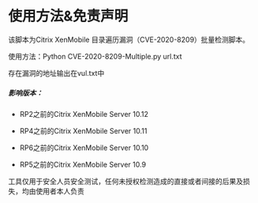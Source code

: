 # 使用方法&免责声明



该脚本为Citrix XenMobile 目录遍历漏洞（CVE-2020-8209）批量检测脚本。

使用方法：Python  CVE-2020-8209-Multiple.py  url.txt

存在漏洞的地址输出在vul.txt中



##### 影响版本：

- RP2之前的Citrix XenMobile Server 10.12

- RP4之前的Citrix XenMobile Server 10.11

- RP6之前的Citrix XenMobile Server 10.10

- RP5之前的Citrix XenMobile Server 10.9

  

工具仅用于安全人员安全测试，任何未授权检测造成的直接或者间接的后果及损失，均由使用者本人负责

